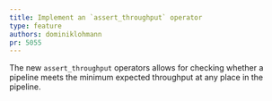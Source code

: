 ```yaml
---
title: Implement an `assert_throughput` operator
type: feature
authors: dominiklohmann
pr: 5055
---
```


The new `assert_throughput` operators allows for checking whether a pipeline
meets the minimum expected throughput at any place in the pipeline.
